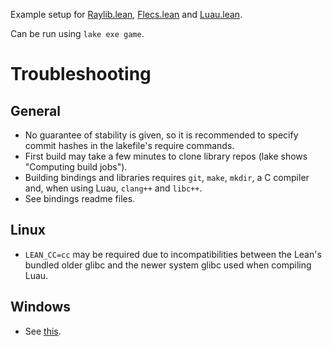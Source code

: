 Example setup for [Raylib.lean](https://github.com/KislyjKisel/Raylib.lean), [Flecs.lean](https://github.com/KislyjKisel/Flecs.lean) and [Luau.lean](https://github.com/KislyjKisel/Luau.lean).

Can be run using `lake exe game`.

# Troubleshooting

## General

* No guarantee of stability is given,
  so it is recommended to specify commit hashes in the lakefile's require commands.
* First build may take a few minutes to clone library repos (lake shows "Computing build jobs").
* Building bindings and libraries requires `git`, `make`, `mkdir`, a C compiler and,
  when using Luau, `clang++` and `libc++`.
* See bindings readme files.

## Linux

* `LEAN_CC=cc` may be required due to incompatibilities between the Lean's bundled older glibc
  and the newer system glibc used when compiling Luau.

## Windows

* See [this](https://github.com/KislyjKisel/Raylib.lean/issues/3#issuecomment-1869814806).
